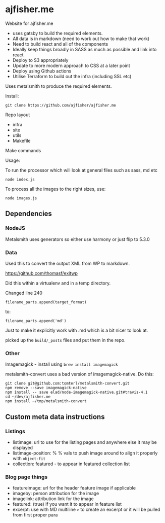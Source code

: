 # ajfisher.me

Website for ajfisher.me

- uses gatsby to build the required elements.
- All data is in markdown (need to work out how to make that work)
- Need to build react and all of the components
- Ideally keep things broadly in SASS as much as possible and link into react
- Deploy to S3 appropriately
- Update to more modern approach to CSS at a later point
- Deploy using Github actions
- Utilise Terraform to build out the infra (including SSL etc)

Uses metalsmith to produce the required elements.

Install:

```
git clone https://github.com/ajfisher/ajfisher.me
```

Repo layout

- infra
- site
- utils
- Makefile

Make commands

Usage:

To run the processor which will look at general files such as sass, md etc

```
node index.js
```

To process all the images to the right sizes, use:

```
node images.js
```

## Dependencies

### NodeJS

Metalsmith uses generators so either use harmony or just flip to 5.3.0

### Data

Used this to convert the output XML from WP to markdown.

https://github.com/thomasf/exitwp

Did this within a virtualenv and in a temp directory.

Changed line 240

```
filename_parts.append(target_format)
```

to:

```
filename_parts.append('md')
```

Just to make it explicitly work with .md which is a bit nicer to look at.

picked up the `build/_posts` files and put them in the repo.

### Other

Imagemagick - install using `brew install imagemagick`

metalsmith-convert uses a bad version of imagemagick-native. Do this:

```
git clone git@github.com:tomterl/metalsmith-convert.git
npm remove --save imagemagick-native
npm install -- save elad/node-imagemagick-native.git#travis-4.1
cd ~/dev/ajfisher.me
npm install ~/tmp/metalsmith-convert
```

## Custom meta data instructions

### Listings

* listimage: url to use for the listing pages and anywhere else it may be displayed
* listimage-position: % % vals to push image around to align it properly with `object-fit`
* collection: featured - to appear in featured collection list


### Blog page things

* featureimage: url for the header feature image if applicable
* imageby: person attribution for the image
* imagelink: attribution link for the image
* featured: (true) if you want it to appear in feature list
* excerpt: use with MD multiline `>` to create an excerpt or it will be pulled
from first proper para
